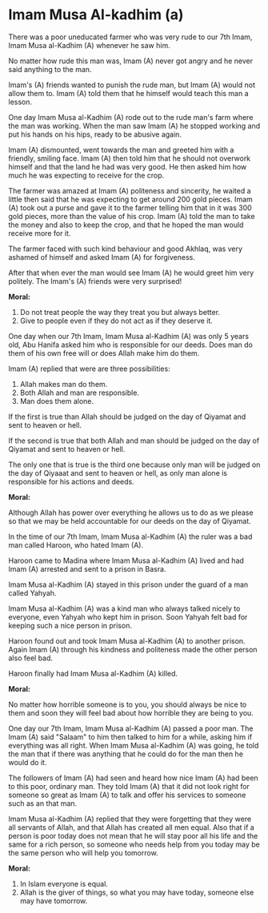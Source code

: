 Imam Musa Al-kadhim (a)
=======================

There was a poor uneducated farmer who was very rude to our 7th Imam,
Imam Musa al-Kadhim (A) whenever he saw him.

No matter how rude this man was, Imam (A) never got angry and he never
said anything to the man.

Imam's (A) friends wanted to punish the rude man, but Imam (A) would
not allow them to. Imam (A) told them that he himself would teach this
man a lesson.

One day Imam Musa al-Kadhim (A) rode out to the rude man's farm where
the man was working. When the man saw Imam (A) he stopped working and
put his hands on his hips, ready to be abusive again.

Imam (A) dismounted, went towards the man and greeted him with a
friendly, smiling face. Imam (A) then told him that he should not
overwork himself and that the land he had was very good. He then asked
him how much he was expecting to receive for the crop.

The farmer was amazed at Imam (A) politeness and sincerity, he waited a
little then said that he was expecting to get around 200 gold pieces.
Imam (A) took out a purse and gave it to the farmer telling him that in
it was 300 gold pieces, more than the value of his crop. Imam (A) told
the man to take the money and also to keep the crop, and that he hoped
the man would receive more for it.

The farmer faced with such kind behaviour and good Akhlaq, was very
ashamed of himself and asked Imam (A) for forgiveness.

After that when ever the man would see Imam (A) he would greet him very
politely. The Imam's (A) friends were very surprised!

**Moral:**

1. Do not treat people the way they treat you but always better.
2. Give to people even if they do not act as if they deserve it.

One day when our 7th Imam, Imam Musa al-Kadhim (A) was only 5 years
old, Abu Hanifa asked him who is responsible for our deeds. Does man do
them of his own free will or does Allah make him do them.

Imam (A) replied that were are three possibilities:

1. Allah makes man do them.
2. Both Allah and man are responsible.
3. Man does them alone.

If the first is true than Allah should be judged on the day of Qiyamat
and sent to heaven or hell.

If the second is true that both Allah and man should be judged on the
day of Qiyamat and sent to heaven or hell.

The only one that is true is the third one because only man will be
judged on the day of Qiyaaat and sent to heaven or hell, as only man
alone is responsible for his actions and deeds.

**Moral:**

Although Allah has power over everything he allows us to do as we
please so that we may be held accountable for our deeds on the day of
Qiyamat.

In the time of our 7th Imam, Imam Musa al-Kadhim (A) the ruler was a
bad man called Haroon, who hated Imam (A).

Haroon came to Madina where Imam Musa al-Kadhim (A) lived and had Imam
(A) arrested and sent to a prison in Basra.

Imam Musa al-Kadhim (A) stayed in this prison under the guard of a man
called Yahyah.

Imam Musa al-Kadhim (A) was a kind man who always talked nicely to
everyone, even Yahyah who kept him in prison. Soon Yahyah felt bad for
keeping such a nice person in prison.

Haroon found out and took Imam Musa al-Kadhim (A) to another prison.
Again Imam (A) through his kindness and politeness made the other person
also feel bad.

Haroon finally had Imam Musa al-Kadhim (A) killed.

**Moral:**

No matter how horrible someone is to you, you should always be nice to
them and soon they will feel bad about how horrible they are being to
you.

One day our 7th Imam, Imam Musa al-Kadhim (A) passed a poor man. The
Imam (A) said "Salaam" to him then talked to him for a while, asking him
if everything was all right.
When Imam Musa al-Kadhim (A) was going, he told the man that if there
was anything that he could do for the man then he would do it.

The followers of Imam (A) had seen and heard how nice Imam (A) had been
to this poor, ordinary man. They told Imam (A) that it did not look
right for someone so great as Imam (A) to talk and offer his services to
someone such as an that man.

Imam Musa al-Kadhim (A) replied that they were forgetting that they
were all servants of Allah, and that Allah has created all men equal.
Also that if a person is poor today does not mean that he will stay poor
all his life and the same for a rich person, so someone who needs help
from you today may be the same person who will help you tomorrow.

**Moral:**

1. In Islam everyone is equal.
2. Allah is the giver of things, so what you may have today, someone
else may have tomorrow.


